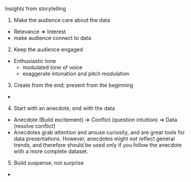 Insights from storytelling

1. Make the audience care about the data
  - Relevance => Interest
  - make audience connect to data

2. Keep the audience engaged
  - Enthusiastic tone
    - modulated tone of voice
    - exaggerate intonation and pitch modulation

3. Create from the end; present from the beginning
  - 

4. Start with an anecdote, end with the data
  - Anecdote (Build excitement) => Conflict (question intuition) => Data (resolve conflict)
  - Anecdotes grab attention and arouse curiosity, and are great tools for data presentations. However, anecdotes might not reflect general trends, and therefore should be used only if you follow the anecdote with a more complete dataset.

5. Build suspense, not surprise
  - 
